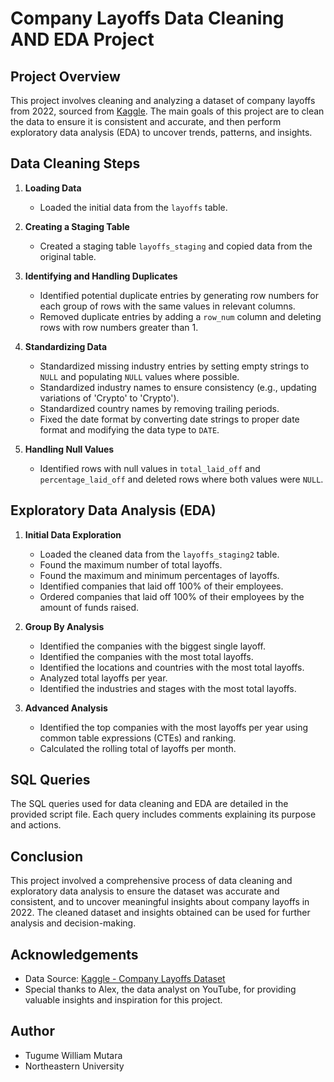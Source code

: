 # Company Layoffs Data Cleaning AND EDA Project

## Project Overview

This project involves cleaning and analyzing a dataset of company layoffs from 2022, sourced from [Kaggle](https://www.kaggle.com/datasets/swaptr/layoffs-2022). The main goals of this project are to clean the data to ensure it is consistent and accurate, and then perform exploratory data analysis (EDA) to uncover trends, patterns, and insights.

## Data Cleaning Steps

1. **Loading Data**
   - Loaded the initial data from the `layoffs` table.

2. **Creating a Staging Table**
   - Created a staging table `layoffs_staging` and copied data from the original table.

3. **Identifying and Handling Duplicates**
   - Identified potential duplicate entries by generating row numbers for each group of rows with the same values in relevant columns.
   - Removed duplicate entries by adding a `row_num` column and deleting rows with row numbers greater than 1.

4. **Standardizing Data**
   - Standardized missing industry entries by setting empty strings to `NULL` and populating `NULL` values where possible.
   - Standardized industry names to ensure consistency (e.g., updating variations of 'Crypto' to 'Crypto').
   - Standardized country names by removing trailing periods.
   - Fixed the date format by converting date strings to proper date format and modifying the data type to `DATE`.

5. **Handling Null Values**
   - Identified rows with null values in `total_laid_off` and `percentage_laid_off` and deleted rows where both values were `NULL`.

## Exploratory Data Analysis (EDA)

1. **Initial Data Exploration**
   - Loaded the cleaned data from the `layoffs_staging2` table.
   - Found the maximum number of total layoffs.
   - Found the maximum and minimum percentages of layoffs.
   - Identified companies that laid off 100% of their employees.
   - Ordered companies that laid off 100% of their employees by the amount of funds raised.

2. **Group By Analysis**
   - Identified the companies with the biggest single layoff.
   - Identified the companies with the most total layoffs.
   - Identified the locations and countries with the most total layoffs.
   - Analyzed total layoffs per year.
   - Identified the industries and stages with the most total layoffs.

3. **Advanced Analysis**
   - Identified the top companies with the most layoffs per year using common table expressions (CTEs) and ranking.
   - Calculated the rolling total of layoffs per month.

## SQL Queries

The SQL queries used for data cleaning and EDA are detailed in the provided script file. Each query includes comments explaining its purpose and actions.

## Conclusion

This project involved a comprehensive process of data cleaning and exploratory data analysis to ensure the dataset was accurate and consistent, and to uncover meaningful insights about company layoffs in 2022. The cleaned dataset and insights obtained can be used for further analysis and decision-making.

## Acknowledgements

- Data Source: [Kaggle - Company Layoffs Dataset](https://www.kaggle.com/datasets/swaptr/layoffs-2022)
- Special thanks to Alex, the data analyst on YouTube, for providing valuable insights and inspiration for this project.

## Author

- Tugume William Mutara
- Northeastern University
